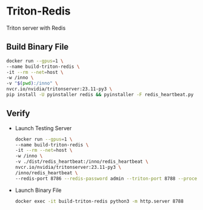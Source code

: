 # Triton-Redis
Triton server with Redis

## Build Binary File
```bash
docker run --gpus=1 \
--name build-triton-redis \
-it --rm --net=host \
-w /inno \
-v "$(pwd):/inno" \
nvcr.io/nvidia/tritonserver:23.11-py3 \
pip install -U pyinstaller redis && pyinstaller -F redis_heartbeat.py
```

## Verify
* Launch Testing Server
    ```bash
    docker run --gpus=1 \
    --name build-triton-redis \
    -it --rm --net=host \
    -w /inno \
    -v ./dist/redis_heartbeat:/inno/redis_heartbeat \
    nvcr.io/nvidia/tritonserver:23.11-py3 \
    /inno/redis_heartbeat \
    --redis-port 8786 --redis-password admin --triton-port 8788 --process-uuid test
    ```
* Launch Binary File
    ```bash
    docker exec -it build-triton-redis python3 -m http.server 8788
    ```